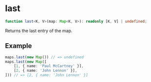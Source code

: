 # last

```ts
function last<K, V>(map: Map<K, V>): readonly [K, V] | undefined;
```

Returns the last entry of the map.

## Example

```ts
maps.last(new Map()) // => undefined
maps.last(new Map([
    [1, { name: 'Paul McCartney' }],
    [2, { name: 'John Lennon' }],
])) // => [2, { name: 'John Lennon' }]
```
